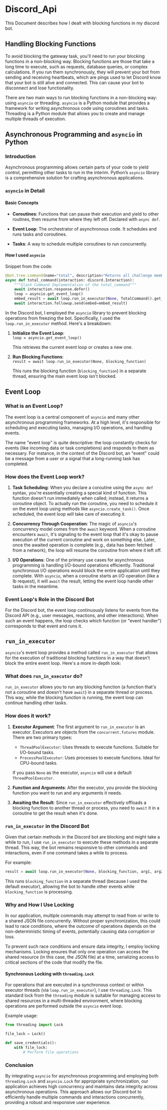 # Discord_Api
This Document describes how I dealt with blocking functions in my discord bot.

## Handling Blocking Functions

To avoid blocking the gateway task, you'll need to run your blocking functions in a non-blocking way. Blocking functions are those that take a long time to execute, such as requests, database queries, or complex calculations. If you run them synchronously, they will prevent your bot from sending and receiving heartbeats, which are pings used to let Discord know that your bot is still alive and connected. This can cause your bot to disconnect and lose functionality.

There are two main ways to run blocking functions in a non-blocking way: using `asyncio` or threading. `asyncio` is a Python module that provides a framework for writing asynchronous code using coroutines and tasks. Threading is a Python module that allows you to create and manage multiple threads of execution.

## Asynchronous Programming and `asyncio` in Python

### Introduction

Asynchronous programming allows certain parts of your code to yield control, permitting other tasks to run in the interim. Python’s `asyncio` library is a comprehensive solution for crafting asynchronous applications.

### `asyncio` in Detail

#### Basic Concepts

- **Coroutines**: Functions that can pause their execution and yield to other routines, then resume from where they left off. Declared with `async def`.
  
- **Event Loop**: The orchestrator of asynchronous code. It schedules and runs tasks and coroutines.
  
- **Tasks**: A way to schedule multiple coroutines to run concurrently.

#### How I used `asyncio` 

Snippet from the code:
```python
@bot.tree.command(name="total", description="Returns all challenge members and the amount they have to pay.")
async def total_command(interaction: discord.Interaction):
    """Slash Command Implementation of the total_command"""
    await interaction.response.defer()
    loop = asyncio.get_event_loop()
    embed_result = await loop.run_in_executor(None, TotalCommand().get_yearly_payments)
    await interaction.followup.send(embed=embed_result)
```
In the Discord bot, I employed the `asyncio` library to prevent blocking operations from freezing the bot. Specifically, I used the `loop.run_in_executor` method. Here's a breakdown:

1. **Initialize the Event Loop**:  
   `loop = asyncio.get_event_loop()`

   This retrieves the current event loop or creates a new one.

2. **Run Blocking Functions**:  
   `result = await loop.run_in_executor(None, blocking_function)`

   This runs the blocking function (`blocking_function`) in a separate thread, ensuring the main event loop isn't blocked.

## Event Loop

### What is an Event Loop?

The event loop is a central component of `asyncio` and many other asynchronous programming frameworks. At a high level, it's responsible for scheduling and executing tasks, managing I/O operations, and handling events.

The name "event loop" is quite descriptive: the loop constantly checks for events (like incoming data or task completions) and responds to them as necessary. For instance, in the context of the Discord bot, an "event" could be a message from a user or a signal that a long-running task has completed.

### How does the Event Loop work?

1. **Task Scheduling**: When you declare a coroutine using the `async def` syntax, you're essentially creating a special kind of function. This function doesn't run immediately when called; instead, it returns a coroutine object. To actually run the coroutine, you need to schedule it on the event loop using methods like `asyncio.create_task()`. Once scheduled, the event loop will take care of executing it.

2. **Concurrency Through Cooperation**: The magic of `asyncio`'s concurrency model comes from the `await` keyword. When a coroutine encounters `await`, it's signaling to the event loop that it's okay to pause execution of the current coroutine and work on something else. Later, once the awaited operation is complete (e.g., data has been fetched from a network), the loop will resume the coroutine from where it left off.

3. **I/O Operations**: One of the primary use cases for asynchronous programming is handling I/O-bound operations efficiently. Traditional synchronous I/O operations would block the entire application until they complete. With `asyncio`, when a coroutine starts an I/O operation (like a Ib request), it will `await` the result, letting the event loop handle other tasks in the meantime.

### Event Loop's Role in the Discord Bot

For the Discord bot, the event loop continuously listens for events from the Discord API (e.g., user messages, reactions, and other interactions). When such an event happens, the loop checks which function (or "event handler") corresponds to that event and runs it.

## `run_in_executor`

`asyncio`'s event loop provides a method called `run_in_executor` that allows for the execution of traditional blocking functions in a way that doesn't block the entire event loop. Here's a more in-depth look:

### What does `run_in_executor` do?

`run_in_executor` allows you to run any blocking function (a function that's not a coroutine and doesn't have `await`) in a separate thread or process. This way, while the blocking function is running, the event loop can continue handling other tasks.

### How does it work?

1. **Executor Argument**: The first argument to `run_in_executor` is an executor. Executors are objects from the `concurrent.futures` module. There are two primary types:
    - `ThreadPoolExecutor`: Uses threads to execute functions. Suitable for I/O-bound tasks.
    - `ProcessPoolExecutor`: Uses processes to execute functions. Ideal for CPU-bound tasks.

    If you pass `None` as the executor, `asyncio` will use a default `ThreadPoolExecutor`.

2. **Function and Arguments**: After the executor, you provide the blocking function you want to run and any arguments it needs.

3. **Awaiting the Result**: Since `run_in_executor` effectively offloads a blocking function to another thread or process, you need to `await` it in a coroutine to get the result when it's done.

### `run_in_executor` in the Discord Bot

Given that certain methods in the Discord bot are blocking and might take a while to run, I use `run_in_executor` to execute these methods in a separate thread. This way, the bot remains responsive to other commands and interactions, even if one command takes a while to process.

For example:

```python
result = await loop.run_in_executor(None, blocking_function, arg1, arg2)
```

This runs `blocking_function` in a separate thread (because I used the default executor), allowing the bot to handle other events while `blocking_function` is processing.

### Why and How I Use Locking

In our application, multiple commands may attempt to read from or write to a shared JSON file concurrently. Without proper synchronization, this could lead to race conditions, where the outcome of operations depends on the non-deterministic timing of events, potentially causing data corruption or loss.

To prevent such race conditions and ensure data integrity, I employ locking mechanisms. Locking ensures that only one operation can access the shared resource (in this case, the JSON file) at a time, serializing access to critical sections of the code that modify the file.

#### Synchronous Locking with `threading.Lock`

For operations that are executed in a synchronous context or within executor threads (via `loop.run_in_executor`), I use `threading.Lock`. This standard lock from the `threading` module is suitable for managing access to shared resources in a multi-threaded environment, where blocking operations are performed outside the `asyncio` event loop.

Example usage:

```python
from threading import Lock

file_lock = Lock()

def save_credentials():
    with file_lock:
        # Perform file operations
```


### Conclusion

By integrating `asyncio` for asynchronous programming and employing both `threading.Lock` and `asyncio.Lock` for appropriate synchronization, our application achieves high concurrency and maintains data integrity across asynchronous operations. This approach allows our Discord bot to efficiently handle multiple commands and interactions concurrently, providing a robust and responsive user experience.

